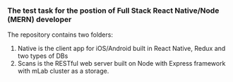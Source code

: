 ### The test task for the postion of Full Stack React Native/Node (MERN) developer

The repository contains two folders:
1) Native is the client app for iOS/Android built in React Native, Redux and two types of DBs
2) Scans is the RESTful web server built on Node with Express framework with mLab cluster as a storage.
